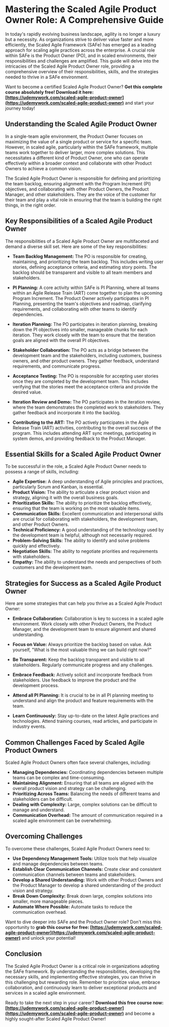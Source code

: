 # Mastering the Scaled Agile Product Owner Role: A Comprehensive Guide

In today's rapidly evolving business landscape, agility is no longer a luxury but a necessity. As organizations strive to deliver value faster and more efficiently, the Scaled Agile Framework (SAFe) has emerged as a leading approach for scaling agile practices across the enterprise. A crucial role within SAFe is the Product Owner (PO), and in scaled environments, their responsibilities and challenges are amplified. This guide will delve into the intricacies of the Scaled Agile Product Owner role, providing a comprehensive overview of their responsibilities, skills, and the strategies needed to thrive in a SAFe environment.

Want to become a certified Scaled Agile Product Owner? **Get this complete course absolutely free! Download it here: [https://udemywork.com/scaled-agile-product-owner](https://udemywork.com/scaled-agile-product-owner)** and start your journey today!

## Understanding the Scaled Agile Product Owner

In a single-team agile environment, the Product Owner focuses on maximizing the value of a single product or service for a specific team. However, in scaled agile, particularly within the SAFe framework, multiple teams work together to deliver larger, more complex solutions. This necessitates a different kind of Product Owner, one who can operate effectively within a broader context and collaborate with other Product Owners to achieve a common vision.

The Scaled Agile Product Owner is responsible for defining and prioritizing the team backlog, ensuring alignment with the Program Increment (PI) objectives, and collaborating with other Product Owners, the Product Manager, and other stakeholders. They are the voice of the customer for their team and play a vital role in ensuring that the team is building the right things, in the right order.

## Key Responsibilities of a Scaled Agile Product Owner

The responsibilities of a Scaled Agile Product Owner are multifaceted and demand a diverse skill set. Here are some of the key responsibilities:

*   **Team Backlog Management:** The PO is responsible for creating, maintaining, and prioritizing the team backlog. This includes writing user stories, defining acceptance criteria, and estimating story points. The backlog should be transparent and visible to all team members and stakeholders.

*   **PI Planning:** A core activity within SAFe is PI Planning, where all teams within an Agile Release Train (ART) come together to plan the upcoming Program Increment. The Product Owner actively participates in PI Planning, presenting the team's objectives and roadmap, clarifying requirements, and collaborating with other teams to identify dependencies.

*   **Iteration Planning:** The PO participates in iteration planning, breaking down the PI objectives into smaller, manageable chunks for each iteration. They work closely with the team to ensure that the iteration goals are aligned with the overall PI objectives.

*   **Stakeholder Collaboration:** The PO acts as a bridge between the development team and the stakeholders, including customers, business owners, and other product owners. They gather feedback, understand requirements, and communicate progress.

*   **Acceptance Testing:** The PO is responsible for accepting user stories once they are completed by the development team. This includes verifying that the stories meet the acceptance criteria and provide the desired value.

*   **Iteration Review and Demo:** The PO participates in the iteration review, where the team demonstrates the completed work to stakeholders. They gather feedback and incorporate it into the backlog.

*   **Contributing to the ART:** The PO actively participates in the Agile Release Train (ART) activities, contributing to the overall success of the program. This includes attending ART sync meetings, participating in system demos, and providing feedback to the Product Manager.

## Essential Skills for a Scaled Agile Product Owner

To be successful in the role, a Scaled Agile Product Owner needs to possess a range of skills, including:

*   **Agile Expertise:** A deep understanding of Agile principles and practices, particularly Scrum and Kanban, is essential.
*   **Product Vision:** The ability to articulate a clear product vision and strategy, aligning it with the overall business goals.
*   **Prioritization Skills:** The ability to prioritize the backlog effectively, ensuring that the team is working on the most valuable items.
*   **Communication Skills:** Excellent communication and interpersonal skills are crucial for collaborating with stakeholders, the development team, and other Product Owners.
*   **Technical Proficiency:** A good understanding of the technology used by the development team is helpful, although not necessarily required.
*   **Problem-Solving Skills:** The ability to identify and solve problems quickly and effectively.
*   **Negotiation Skills:** The ability to negotiate priorities and requirements with stakeholders.
*   **Empathy:** The ability to understand the needs and perspectives of both customers and the development team.

## Strategies for Success as a Scaled Agile Product Owner

Here are some strategies that can help you thrive as a Scaled Agile Product Owner:

*   **Embrace Collaboration:** Collaboration is key to success in a scaled agile environment. Work closely with other Product Owners, the Product Manager, and the development team to ensure alignment and shared understanding.

*   **Focus on Value:** Always prioritize the backlog based on value. Ask yourself, "What is the most valuable thing we can build right now?"

*   **Be Transparent:** Keep the backlog transparent and visible to all stakeholders. Regularly communicate progress and any challenges.

*   **Embrace Feedback:** Actively solicit and incorporate feedback from stakeholders. Use feedback to improve the product and the development process.

*   **Attend all PI Planning:** It is crucial to be in all PI planning meeting to understand and align the product and feature requirements with the team.

*   **Learn Continuously:** Stay up-to-date on the latest Agile practices and technologies. Attend training courses, read articles, and participate in industry events.

## Common Challenges Faced by Scaled Agile Product Owners

Scaled Agile Product Owners often face several challenges, including:

*   **Managing Dependencies:** Coordinating dependencies between multiple teams can be complex and time-consuming.
*   **Maintaining Alignment:** Ensuring that all teams are aligned with the overall product vision and strategy can be challenging.
*   **Prioritizing Across Teams:** Balancing the needs of different teams and stakeholders can be difficult.
*   **Dealing with Complexity:** Large, complex solutions can be difficult to manage and understand.
*   **Communication Overhead:** The amount of communication required in a scaled agile environment can be overwhelming.

## Overcoming Challenges

To overcome these challenges, Scaled Agile Product Owners need to:

*   **Use Dependency Management Tools:** Utilize tools that help visualize and manage dependencies between teams.
*   **Establish Clear Communication Channels:** Create clear and consistent communication channels between teams and stakeholders.
*   **Develop a Shared Understanding:** Work with other Product Owners and the Product Manager to develop a shared understanding of the product vision and strategy.
*   **Break Down Complexity:** Break down large, complex solutions into smaller, more manageable pieces.
*   **Automate Where Possible:** Automate tasks to reduce the communication overhead.

Want to dive deeper into SAFe and the Product Owner role? Don't miss this opportunity to **grab this course for free: [https://udemywork.com/scaled-agile-product-owner](https://udemywork.com/scaled-agile-product-owner)** and unlock your potential!

## Conclusion

The Scaled Agile Product Owner is a critical role in organizations adopting the SAFe framework. By understanding the responsibilities, developing the necessary skills, and implementing effective strategies, you can thrive in this challenging but rewarding role. Remember to prioritize value, embrace collaboration, and continuously learn to deliver exceptional products and services in a scaled agile environment.

Ready to take the next step in your career? **Download this free course now: [https://udemywork.com/scaled-agile-product-owner](https://udemywork.com/scaled-agile-product-owner)** and become a highly sought-after Scaled Agile Product Owner!
